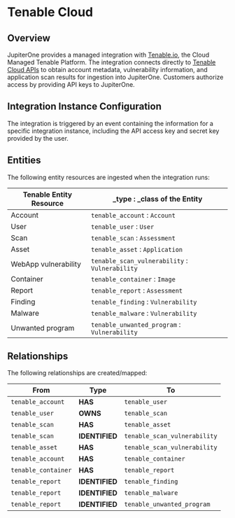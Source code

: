 # Tenable Cloud

## Overview

JupiterOne provides a managed integration with [Tenable.io][1], the Cloud
Managed Tenable Platform. The integration connects directly to [Tenable Cloud
APIs][2] to obtain account metadata, vulnerability information, and application
scan results for ingestion into JupiterOne. Customers authorize access by
providing API keys to JupiterOne.

## Integration Instance Configuration

The integration is triggered by an event containing the information for a
specific integration instance, including the API access key and secret key
provided by the user.

## Entities

The following entity resources are ingested when the integration runs:

| Tenable Entity Resource | \_type : \_class of the Entity                 |
| ----------------------- | ---------------------------------------------- |
| Account                 | `tenable_account` : `Account`                  |
| User                    | `tenable_user` : `User`                        |
| Scan                    | `tenable_scan` : `Assessment`                  |
| Asset                   | `tenable_asset` : `Application`                |
| WebApp vulnerability    | `tenable_scan_vulnerability` : `Vulnerability` |
| Container               | `tenable_container` : `Image`                  |
| Report                  | `tenable_report` : `Assessment`                |
| Finding                 | `tenable_finding` : `Vulnerability`            |
| Malware                 | `tenable_malware` : `Vulnerability`            |
| Unwanted program        | `tenable_unwanted_program` : `Vulnerability`   |

## Relationships

The following relationships are created/mapped:

| From                | Type           | To                           |
| ------------------- | -------------- | ---------------------------- |
| `tenable_account`   | **HAS**        | `tenable_user`               |
| `tenable_user`      | **OWNS**       | `tenable_scan`               |
| `tenable_scan`      | **HAS**        | `tenable_asset`              |
| `tenable_scan`      | **IDENTIFIED** | `tenable_scan_vulnerability` |
| `tenable_asset`     | **HAS**        | `tenable_scan_vulnerability` |
| `tenable_account`   | **HAS**        | `tenable_container`          |
| `tenable_container` | **HAS**        | `tenable_report`             |
| `tenable_report`    | **IDENTIFIED** | `tenable_finding`            |
| `tenable_report`    | **IDENTIFIED** | `tenable_malware`            |
| `tenable_report`    | **IDENTIFIED** | `tenable_unwanted_program`   |

[1]: https://www.tenable.com/products/tenable-io
[2]: https://developer.tenable.com
